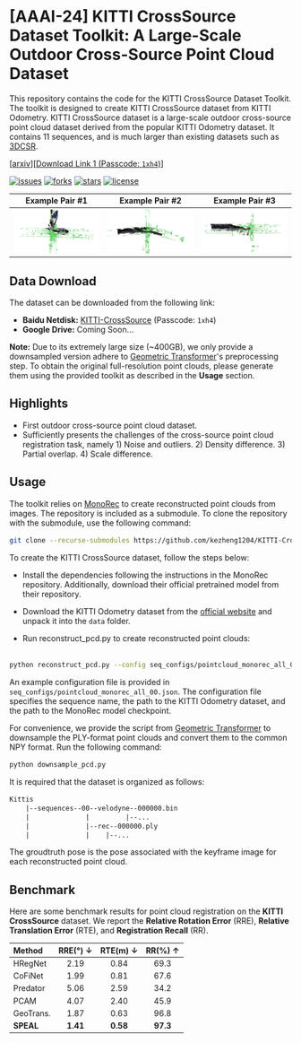 # [AAAI-24] KITTI CrossSource Dataset Toolkit: A Large-Scale Outdoor Cross-Source Point Cloud Dataset

This repository contains the code for the KITTI CrossSource Dataset Toolkit. The toolkit is designed to create KITTI CrossSource dataset from KITTI Odometry. KITTI CrossSource dataset is a large-scale outdoor cross-source point cloud dataset derived from the popular KITTI Odometry dataset. It contains 11 sequences, and is much larger than existing datasets such as [3DCSR](http://multimediauts.org/3D_data_for_registration/). 
 

[[arxiv](https://arxiv.org/abs/2312.08664)][[Download Link 1 (Passcode: `1xh4`)](https://pan.baidu.com/s/1I3OTFh6isIA6V-0Mtn2XSg)]


[![issues](https://img.shields.io/github/issues/kezheng1204/KITTI-CrossSource)](https://github.com/kezheng1204/KITTI-CrossSource/issues)
[![forks](https://img.shields.io/github/forks/kezheng1204/KITTI-CrossSource)](https://github.com/kezheng1204/KITTI-CrossSource/fork)
[![stars](https://img.shields.io/github/stars/kezheng1204/KITTI-CrossSource)](https://github.com/kezheng1204/KITTI-CrossSource/stargazers)
[![license](https://img.shields.io/github/license/kezheng1204/KITTI-CrossSource)](https://github.com/kezheng1204/KITTI-CrossSource/blob/master/LICENSE)

| Example Pair #1|Example Pair #2|Example Pair #3|
|-----------------------|---------------------|-----------------------|
|![](teaser/example1.png)|![](teaser/example2.png)|![](teaser/example3.png)|

## Data Download

The dataset can be downloaded from the following link:

- **Baidu Netdisk:** [KITTI-CrossSource](https://pan.baidu.com/s/1I3OTFh6isIA6V-0Mtn2XSg) (Passcode: `1xh4`)
- **Google Drive:** Coming Soon...

**Note:** Due to its extremely large size (~400GB), we only provide a downsampled version adhere to [Geometric Transformer](https://arxiv.org/abs/2202.06688)'s preprocessing step. To obtain the original full-resolution point clouds, please generate them using the provided toolkit as described in the **Usage** section.

## Highlights

- First outdoor cross-source point cloud dataset.
- Sufficiently presents the challenges of the cross-source point cloud registration task, namely 1) Noise and outliers. 2) Density difference. 3) Partial overlap. 4) Scale difference.

## Usage

The toolkit relies on [MonoRec](https://github.com/Brummi/MonoRec) to create reconstructed point clouds from images. The repository is included as a submodule. To clone the repository with the submodule, use the following command:

```bash
git clone --recurse-submodules https://github.com/kezheng1204/KITTI-CrossSource.git
```

To create the KITTI CrossSource dataset, follow the steps below:

- Install the dependencies following the instructions in the MonoRec repository. Additionally, download their official pretrained model from their repository.

- Download the KITTI Odometry dataset from the [official website](http://www.cvlibs.net/datasets/kitti/eval_odometry.php) and unpack it into the `data` folder.

- Run reconstruct_pcd.py to create reconstructed point clouds:

```bash

python reconstruct_pcd.py --config seq_configs/pointcloud_monorec_all_00.json

```

An example configuration file is provided in `seq_configs/pointcloud_monorec_all_00.json`. The configuration file specifies the sequence name, the path to the KITTI Odometry dataset, and the path to the MonoRec model checkpoint. 

For convenience, we provide the script from [Geometric Transformer](https://arxiv.org/abs/2202.06688) to downsample the PLY-format point clouds and convert them to the common NPY format. Run the following command:

```bash
python downsample_pcd.py
```

It is required that the dataset is organized as follows:

```text
Kittis
    |--sequences--00--velodyne--000000.bin
    |              |         |--...
    |              |--rec--000000.ply
    |              |    |--...

```

The groudtruth pose is the pose associated with the keyframe image for each reconstructed point cloud.

## Benchmark

Here are some benchmark results for point cloud registration on the **KITTI CrossSource** dataset. 
We report the **Relative Rotation Error** (RRE), **Relative Translation Error** (RTE), and **Registration Recall** (RR).

| Method | RRE(°) ↓ | RTE(m) ↓ | RR(%) ↑ |
| :--- | :---: | :---: | :---: |
| HRegNet | 2.19 | 0.84 | 69.3 |
| CoFiNet | 1.99 | 0.81 | 67.6 |
| Predator | 5.06 | 2.59 | 34.2 |
| PCAM | 4.07 | 2.40 | 45.9 |
| GeoTrans. | 1.87 | 0.63 | 96.8 |
| **SPEAL** | **1.41** | **0.58** | **97.3** |


